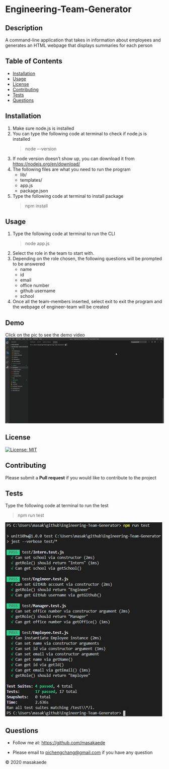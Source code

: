 # Engineering-Team-Generator

## Description
A command-line application that takes in information about employees and generates an HTML webpage that displays summaries for each person

## Table of Contents
* [Installation](#Installation)
* [Usage](#Usage)
* [License](#License)
* [Contributing](#Contributing)
* [Tests](#Tests)
* [Questions](#Questions)

## Installation
1.	Make sure node.js is installed
2.	You can type the following code at terminal to check if node.js is installed
	>  node –-version
3.	If node version doesn’t show up, you can download it from https://nodejs.org/en/download/
4.	The following files are what you need to run the program
	- lib/
	- templates/
	- app.js
	- package.json
5.	Type the following code at terminal to install package
	>  npm install

## Usage
1.	Type the following code at terminal to run the CLI
	>  node app.js
2.	Select the role in the team to start with.
3.	Depending on the role chosen, the following questions will be prompted to be answered
	-	name
	-	id
	-	email
	-	office number
	-	github username
	-	school
4.	Once all the team-members inserted, select exit to exit the program and the webpage of engineer-team will be created

## Demo
Click on the pic to see the demo video
[![SC2 Video](./assets/images/Engineering-Team-Generator-Demo.png)](https://drive.google.com/file/d/184PYrcm45VtAnMVWaSZpiOc3BEa_We_x/view)

## License
[![License: MIT](https://img.shields.io/badge/License-MIT-yellow.svg)](https://opensource.org/licenses/MIT)

## Contributing
Please submit a **Pull request** if you would like to contribute to the project

## Tests
Type the following code at terminal to run the test
>  npm run test
<img src="./assets/images/Engineering-Team-Generator-Test.png" alt="test-image">

## Questions
* Follow me at: <a href="https://github.com/masakaede" target="_blank">https://github.com/masakaede</a>

* Please email to pichengchang@gmail.com if you have any question

© 2020 masakaede